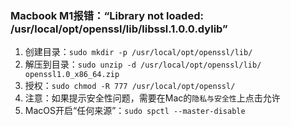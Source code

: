 ### Macbook M1报错：“Library not loaded: /usr/local/opt/openssl/lib/libssl.1.0.0.dylib”

1. 创建目录：`sudo mkdir -p /usr/local/opt/openssl/lib/`
2. 解压到目录：`sudo unzip -d /usr/local/opt/openssl/lib/ openssl1.0_x86_64.zip`
3. 授权：`sudo chmod -R 777 /usr/local/opt/openssl/`
4. 注意：如果提示安全性问题，需要在Mac的`隐私与安全性`上点击允许
5. MacOS开启“任何来源”：`sudo spctl --master-disable`

